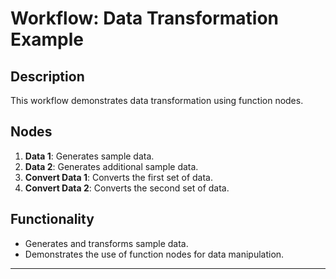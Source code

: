 # Workflow: Data Transformation Example

## Description
This workflow demonstrates data transformation using function nodes.

## Nodes
1. **Data 1**: Generates sample data.
2. **Data 2**: Generates additional sample data.
3. **Convert Data 1**: Converts the first set of data.
4. **Convert Data 2**: Converts the second set of data.

## Functionality
- Generates and transforms sample data.
- Demonstrates the use of function nodes for data manipulation.

---
